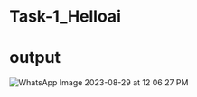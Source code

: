 # Task-1_Helloai
# output
![WhatsApp Image 2023-08-29 at 12 06 27 PM](https://github.com/rahulgouda7/Task-1_Helloai/assets/94516425/ba25b548-6be9-4df5-8fb3-0efa69d19089)
